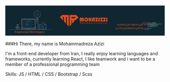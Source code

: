 ![front-end developer ](https://github.com/mohazizzi/mohazizzi/blob/main/ponisha%20bord%20v1-01.jpg) 

###Hi There, my name is Mohammadreza Azizi

I'm a front-end developer from Iran, I really enjoy learning languages and frameworks, currently learning React, I like teamwork and i want to be a member of a professional programming team

Skills:  JS / HTML / CSS / Bootstrap / Scss
